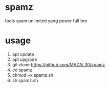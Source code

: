 # spamz
tools spam unlimited yang power full bro

# usage
1. apt update
2. apt upgrade
3. git clone https://github.com/MAZAL30/spamz
4. cd spamz
5. chmod +x spamz.sh
6. sh spamz.sh
